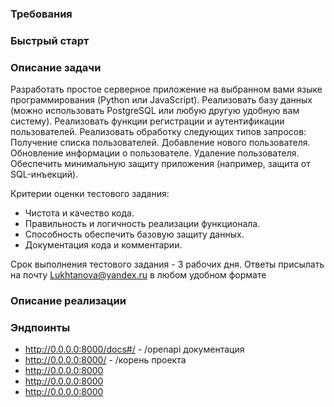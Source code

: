 ### Требования
### Быстрый старт
### Описание задачи
Разработать простое серверное приложение на выбранном вами языке программирования (Python или JavaScript).
Реализовать базу данных (можно использовать PostgreSQL или любую другую удобную вам систему).
Реализовать функции регистрации и аутентификации пользователей.
Реализовать обработку следующих типов запросов:
Получение списка пользователей.
Добавление нового пользователя.
Обновление информации о пользователе.
Удаление пользователя.
Обеспечить минимальную защиту приложения (например, защита от SQL-инъекций).

Критерии оценки тестового задания:
- Чистота и качество кода.
- Правильность и логичность реализации функционала.
- Способность обеспечить базовую защиту данных.
- Документация кода и комментарии.

Срок выполнения тестового задания - 3 рабочих дня.
Ответы присылать на почту Lukhtanova@yandex.ru в любом удобном формате
### Описание реализации

### Эндпоинты
- http://0.0.0.0:8000/docs#/ - /openapi документация
- http://0.0.0.0:8000/ - /корень проекта 
- http://0.0.0.0:8000
- http://0.0.0.0:8000
- http://0.0.0.0:8000